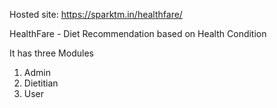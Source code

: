 Hosted site: https://sparktm.in/healthfare/

HealthFare - Diet Recommendation based on Health Condition

It has three Modules 

1. Admin
2. Dietitian
3. User
